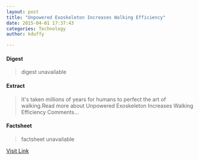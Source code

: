 ```yaml
---
layout: post
title: "Unpowered Exoskeleton Increases Walking Efficiency"
date: 2015-04-01 17:37:43
categories: Technology
author: kduffy

---
```



#### Digest
>digest unavailable

#### Extract
>It's taken millions of years for humans to perfect the art of walking.Read more about Unpowered Exoskeleton Increases Walking Efficiency Comments...

#### Factsheet
>factsheet unavailable

[Visit Link](http://www.pddnet.com/news/2015/04/unpowered-exoskeleton-increases-walking-efficiency)


